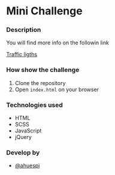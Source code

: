 # Mini Challenge

### Description 

You will find more info on the followin link

[Traffic ligths]

[Traffic ligths]: <https://www.codewars.com/kata/5d230e119dd9860028167fa5>

### How show the challenge

1. Clone the repository
2. Open `index.html` on your browser

### Technologies used

- HTML
- SCSS
- JavaScript
- jQuery

### Develop by

- [@ahuespi](https://github.com/ahuespi)